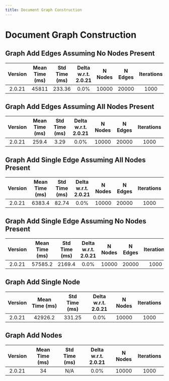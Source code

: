 ```yaml
---
title: Document Graph Construction
---
```

# Document Graph Construction

## Graph Add Edges Assuming No Nodes Present

| Version | Mean Time (ms) | Std Time (ms) | Delta w.r.t. 2.0.21 | N Nodes | N Edges | Iterations |
| :---: | :---: | :---: | :---: | :---: | :---: | :---: |
| 2.0.21 | 45811 | 233.36 | 0.0% | 10000 | 20000 | 1000 |
## Graph Add Edges Assuming All Nodes Present

| Version | Mean Time (ms) | Std Time (ms) | Delta w.r.t. 2.0.21 | N Nodes | N Edges | Iterations |
| :---: | :---: | :---: | :---: | :---: | :---: | :---: |
| 2.0.21 | 259.4 | 3.29 | 0.0% | 10000 | 20000 | 1000 |
## Graph Add Single Edge Assuming All Nodes Present

| Version | Mean Time (ms) | Std Time (ms) | Delta w.r.t. 2.0.21 | N Nodes | N Edges | Iterations |
| :---: | :---: | :---: | :---: | :---: | :---: | :---: |
| 2.0.21 | 6383.4 | 82.74 | 0.0% | 10000 | 20000 | 1000 |
## Graph Add Single Edge Assuming No Nodes Present

| Version | Mean Time (ms) | Std Time (ms) | Delta w.r.t. 2.0.21 | N Nodes | N Edges | Iterations |
| :---: | :---: | :---: | :---: | :---: | :---: | :---: |
| 2.0.21 | 57585.2 | 2169.4 | 0.0% | 10000 | 20000 | 1000 |
## Graph Add Single Node

| Version | Mean Time (ms) | Std Time (ms) | Delta w.r.t. 2.0.21 | N Nodes | Iterations |
| :---: | :---: | :---: | :---: | :---: | :---: |
| 2.0.21 | 42926.2 | 331.25 | 0.0% | 10000 | 1000 |
## Graph Add Nodes

| Version | Mean Time (ms) | Std Time (ms) | Delta w.r.t. 2.0.21 | N Nodes | Iterations |
| :---: | :---: | :---: | :---: | :---: | :---: |
| 2.0.21 | 34 | N/A | 0.0% | 10000 | 1000 |
